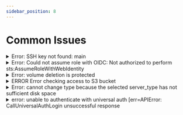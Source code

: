 ```yaml
---
sidebar_position: 8
---
```

# Common Issues

<details>

<summary>Error: SSH key not found: main</summary>

The issue is that there is not SSH called main in your Hetzner Project. Please refer to section  [ssh-section](Preparation/Hetzner#ssh)

</details>

<details>
<summary>Error: Could not assume role with OIDC: Not authorized to perform sts:AssumeRoleWithWebIdentity</summary>

The issue is that the github runner do not have permissions to assume the IAM role in AWS. Make sure that:  
1. The [Trusted Policy](Preparation/aws#iam-role) the repository name is the correct one. 
2. The IAM role `github-oidc`  [exists](Preparation/aws#iam-role) and is called  `github-oidc`
</details>

<details>
<summary> Error: volume deletion is protected</summary>

You might face this issue when terraform tries to destroy/replace the volume. The reason is that by default the volume is protected. To allow destroying the existing volume you can set `volume_delete_protection = false` in `containers-host/terragrunt.hcl` before running the terraform destroy.  

Alternatively you can disable manually the delete protection from the Hetzner console and re-run terraform destroy.
</details>


<details>
<summary>ERROR  Error checking access to S3 bucket</summary>

The issue is that the name for the S3 bucket you choose is already in use very likely from another AWS account. You need to update the `AWS_S3_BUCKET` to use a different name. 
</details>

<details>
<summary>Error: cannot change type because the selected server_type has not sufficient disk space</summary>

This issue is because you are trying to replace the VPS with an instance type that is smaller compared to the previous one. The reason is that the smaller instance types comes with smaller root disks.
</details>

<details>
<summary>error: unable to authenticate with universal auth [err=APIError: CallUniversalAuthLogin unsuccessful response</summary>

You will see this error in logs of the deployr script. The reason might be one of the followings:
    1. The infisical client ID might be set wrong
    2. The infisical client secret is wrong
    3. The infisical project ID is wrong
    4. The infisical_api_url is set to wrong region.

Please review the configuration of External Secret at the preparation [page](Preparation/Infisical).
</details>


